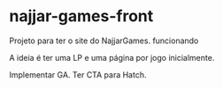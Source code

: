 # najjar-games-front
Projeto para ter o site do NajjarGames. funcionando

A ideia é ter uma LP e uma página por jogo inicialmente.

Implementar GA. Ter CTA para Hatch.